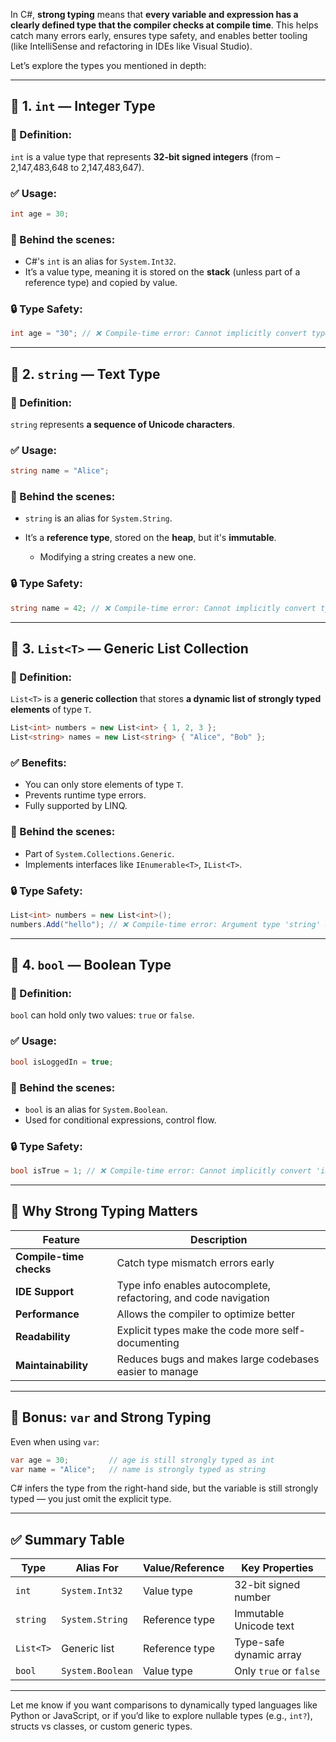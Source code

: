 In C#, **strong typing** means that **every variable and expression has a clearly defined type that the compiler checks at compile time**. This helps catch many errors early, ensures type safety, and enables better tooling (like IntelliSense and refactoring in IDEs like Visual Studio).

Let’s explore the types you mentioned in depth:

---

## 🔹 1. `int` — Integer Type

### 📌 Definition:

`int` is a value type that represents **32-bit signed integers** (from –2,147,483,648 to 2,147,483,647).

### ✅ Usage:

```csharp
int age = 30;
```

### 🧠 Behind the scenes:

- C#'s `int` is an alias for `System.Int32`.
- It’s a value type, meaning it is stored on the **stack** (unless part of a reference type) and copied by value.

### 🔒 Type Safety:

```csharp
int age = "30"; // ❌ Compile-time error: Cannot implicitly convert type 'string' to 'int'
```

---

## 🔹 2. `string` — Text Type

### 📌 Definition:

`string` represents **a sequence of Unicode characters**.

### ✅ Usage:

```csharp
string name = "Alice";
```

### 🧠 Behind the scenes:

- `string` is an alias for `System.String`.
- It’s a **reference type**, stored on the **heap**, but it's **immutable**.

  - Modifying a string creates a new one.

### 🔒 Type Safety:

```csharp
string name = 42; // ❌ Compile-time error: Cannot implicitly convert type 'int' to 'string'
```

---

## 🔹 3. `List<T>` — Generic List Collection

### 📌 Definition:

`List<T>` is a **generic collection** that stores **a dynamic list of strongly typed elements** of type `T`.

```csharp
List<int> numbers = new List<int> { 1, 2, 3 };
List<string> names = new List<string> { "Alice", "Bob" };
```

### ✅ Benefits:

- You can only store elements of type `T`.
- Prevents runtime type errors.
- Fully supported by LINQ.

### 🧠 Behind the scenes:

- Part of `System.Collections.Generic`.
- Implements interfaces like `IEnumerable<T>`, `IList<T>`.

### 🔒 Type Safety:

```csharp
List<int> numbers = new List<int>();
numbers.Add("hello"); // ❌ Compile-time error: Argument type 'string' doesn't match 'int'
```

---

## 🔹 4. `bool` — Boolean Type

### 📌 Definition:

`bool` can hold only two values: `true` or `false`.

### ✅ Usage:

```csharp
bool isLoggedIn = true;
```

### 🧠 Behind the scenes:

- `bool` is an alias for `System.Boolean`.
- Used for conditional expressions, control flow.

### 🔒 Type Safety:

```csharp
bool isTrue = 1; // ❌ Compile-time error: Cannot implicitly convert 'int' to 'bool'
```

---

## 🔐 Why Strong Typing Matters

| Feature                 | Description                                                      |
| ----------------------- | ---------------------------------------------------------------- |
| **Compile-time checks** | Catch type mismatch errors early                                 |
| **IDE Support**         | Type info enables autocomplete, refactoring, and code navigation |
| **Performance**         | Allows the compiler to optimize better                           |
| **Readability**         | Explicit types make the code more self-documenting               |
| **Maintainability**     | Reduces bugs and makes large codebases easier to manage          |

---

## 🧩 Bonus: `var` and Strong Typing

Even when using `var`:

```csharp
var age = 30;         // age is still strongly typed as int
var name = "Alice";   // name is strongly typed as string
```

C# infers the type from the right-hand side, but the variable is still strongly typed — you just omit the explicit type.

---

## ✅ Summary Table

| Type      | Alias For        | Value/Reference | Key Properties          |
| --------- | ---------------- | --------------- | ----------------------- |
| `int`     | `System.Int32`   | Value type      | 32-bit signed number    |
| `string`  | `System.String`  | Reference type  | Immutable Unicode text  |
| `List<T>` | Generic list     | Reference type  | Type-safe dynamic array |
| `bool`    | `System.Boolean` | Value type      | Only `true` or `false`  |

---

Let me know if you want comparisons to dynamically typed languages like Python or JavaScript, or if you’d like to explore nullable types (e.g., `int?`), structs vs classes, or custom generic types.
